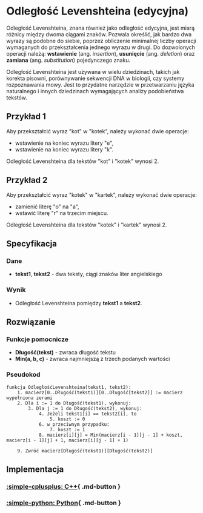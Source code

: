 # Odległość Levenshteina (edycyjna)

Odległość Levenshteina, znana również jako odległość edycyjna, jest miarą różnicy między dwoma ciągami znaków. Pozwala określić, jak bardzo dwa wyrazy są podobne do siebie, poprzez obliczenie minimalnej liczby operacji wymaganych do przekształcenia jednego wyrazu w drugi. Do dozwolonych operacji należą: **wstawienie** (ang. *insertion*), **usunięcie** (ang. *deletion*) oraz **zamiana** (ang. *substitution*) pojedynczego znaku.

Odległość Levenshteina jest używana w wielu dziedzinach, takich jak korekta pisowni, porównywanie sekwencji DNA w biologii, czy systemy rozpoznawania mowy. Jest to przydatne narzędzie w przetwarzaniu języka naturalnego i innych dziedzinach wymagających analizy podobieństwa tekstów.

## Przykład 1

Aby przekształcić wyraz "kot" w "kotek", należy wykonać dwie operacje:

- wstawienie na koniec wyrazu litery "e",
- wstawienie na koniec wyrazu litery "k".

Odległość Levenshteina dla tekstów "kot" i "kotek" wynosi 2.

## Przykład 2

Aby przekształcić wyraz "kotek" w "kartek", należy wykonać dwie operacje:

- zamienić literę "o" na "a",
- wstawić literę "r" na trzecim miejscu.

Odległość Levenshteina dla tekstów "kotek" i "kartek" wynosi 2.

## Specyfikacja

### Dane

- **tekst1**, **tekst2** - dwa teksty, ciągi znaków liter angielskiego

### Wynik

- Odległość Levenshteina pomiędzy **tekst1** a **tekst2**.

## Rozwiązanie

### Funkcje pomocnicze

- **Długość(tekst)** - zwraca długość tekstu
- **Min(a, b, c)** - zwraca najmniejszą z trzech podanych wartości

### Pseudokod

```
funkcja OdległośćLevenshteina(tekst1, tekst2):
    1. macierz[0..Długość(tekst1)][0..Długość[tekst2]] := macierz wypełniona zerami
    2. Dla i := 1 do Długość(tekst1), wykonuj:
        3. Dla j := 1 do Długość(tekst2), wykonuj:
            4. Jeżeli tekst1[i] == tekst2[i], to
                5. koszt := 0
            6. w przeciwnym przypadku:
                7. koszt := 1
            8. macierz[i][j] = Min(macierz[i - 1][j - 1] + koszt, macierz[i - 1][j] + 1, macierz[i][j - 1] + 1)

    9. Zwróć macierz[Długość(tekst1)][Długość(tekst2)]
```

## Implementacja

### [:simple-cplusplus: C++](../../programming/c++/algorithms/text/levenshtein-distance.md){ .md-button }

### [:simple-python: Python](../../programming/python/algorithms/text/levenshtein-distance.md){ .md-button }
